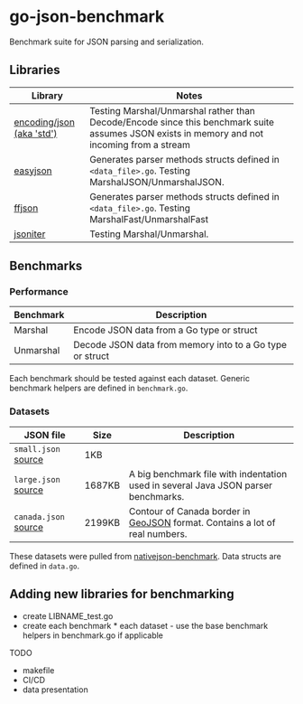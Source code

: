 # go-json-benchmark
Benchmark suite for JSON parsing and serialization. 

## Libraries

Library | Notes
--------|-------------------
[encoding/json (aka 'std')](http://golang.org/pkg/encoding/json/) | Testing Marshal/Unmarshal rather than Decode/Encode since this benchmark suite assumes JSON exists in memory and not incoming from a stream
[easyjson](http://github.com/mailru/easyjson/) | Generates parser methods structs defined in `<data_file>.go`. Testing MarshalJSON/UnmarshalJSON.
[ffjson](http://github.com/pquerna/ffjson/) | Generates parser methods structs defined in `<data_file>.go`. Testing MarshalFast/UnmarshalFast
[jsoniter](http://github.com/json-iterator/go/) | Testing Marshal/Unmarshal.

## Benchmarks

### Performance

Benchmark      | Description
---------------|----------------------------------------------------
Marshal        | Encode JSON data from a Go type or struct
Unmarshal      | Decode JSON data from memory into to a Go type or struct

Each benchmark should be tested against each dataset. Generic benchmark helpers are defined in `benchmark.go`.

### Datasets

JSON file   | Size | Description
------------|------|-----------------------
`small.json` [source](https://github.com/tahia-khan/go-json-benchmark/blob/master/data/small.json) | 1KB | 
`large.json` [source](https://github.com/miloyip/nativejson-benchmark/blob/master/data/citm_catalog.json) | 1687KB | A big benchmark file with indentation used in several Java JSON parser benchmarks.
`canada.json` [source](https://github.com/miloyip/nativejson-benchmark/blob/master/data/canada.json) | 2199KB | Contour of Canada border in [GeoJSON](http://geojson.org/) format. Contains a lot of real numbers.

These datasets were pulled from [nativejson-benchmark](https://github.com/miloyip/nativejson-benchmark). Data structs are defined in `data.go`.

## Adding new libraries for benchmarking

- create LIBNAME_test.go 
- create each benchmark * each dataset - use the base benchmark helpers in benchmark.go if applicable 

TODO
- makefile
- CI/CD
- data presentation
